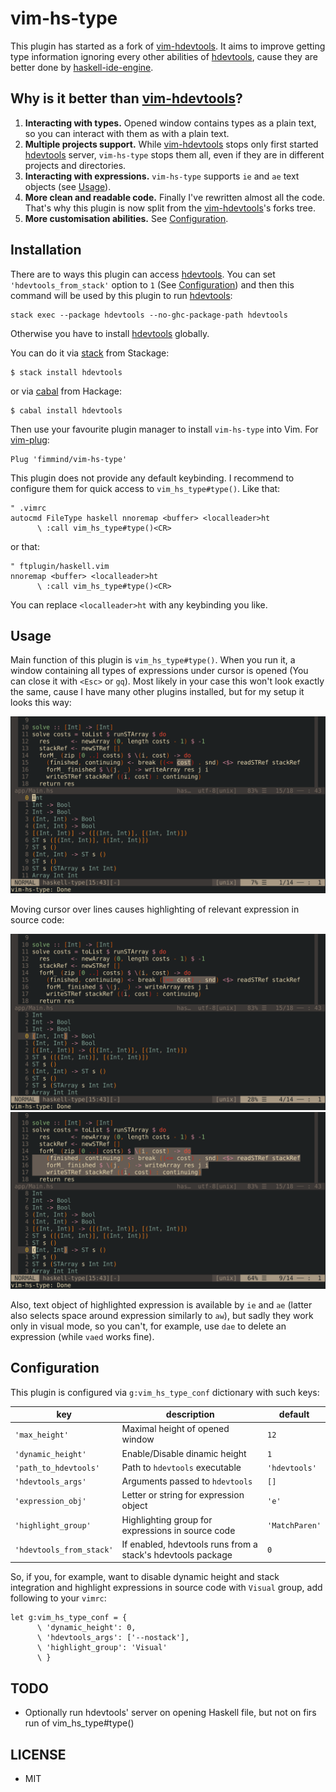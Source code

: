 vim-hs-type
===========
This plugin has started as a fork of [vim-hdevtools]. It aims to improve getting type information ignoring every other abilities of [hdevtools], cause they are better done by [haskell-ide-engine].

## Why is it better than [vim-hdevtools]?
1. **Interacting with types.** Opened window contains types as a plain text, so you can interact with them as with a plain text.
2. **Multiple projects support.** While [vim-hdevtools] stops only first started [hdevtools] server, `vim-hs-type` stops them all, even if they are in different projects and directories.
3. **Interacting with expressions.** `vim-hs-type` supports `ie` and `ae` text objects (see [Usage](#Usage)).
4. **More clean and readable code.** Finally I've rewritten almost all the code. That's why this plugin is now split from the [vim-hdevtools]'s forks tree.
5. **More customisation abilities.** See [Configuration](#Configuration).

## Installation
There are to ways this plugin can access [hdevtools]. You can set `'hdevtools_from_stack'` option to `1` (See [Configuration](#Configuration)) and then this command will be used by this plugin to run [hdevtools]:
```
stack exec --package hdevtools --no-ghc-package-path hdevtools
```

Otherwise you have to install [hdevtools] globally.

You can do it via [stack] from Stackage:
```shell
$ stack install hdevtools
```

or via [cabal] from Hackage:
```shell
$ cabal install hdevtools
```

Then use your favourite plugin manager to install `vim-hs-type` into Vim. For [vim-plug]:
```vim
Plug 'fimmind/vim-hs-type'
```

This plugin does not provide any default keybinding. I recommend to configure them for quick access to `vim_hs_type#type()`. Like that:
```vim
" .vimrc
autocmd FileType haskell nnoremap <buffer> <localleader>ht
      \ :call vim_hs_type#type()<CR>
```
or that:
```vim
" ftplugin/haskell.vim
nnoremap <buffer> <localleader>ht
      \ :call vim_hs_type#type()<CR>
```

You can replace `<localleader>ht` with any keybinding you like.

## Usage
Main function of this plugin is `vim_hs_type#type()`. When you run it, a window containing all types of expressions under cursor is opened (You can close it with `<Esc>` or `gq`). Most likely in your case this won't look exactly the same, cause I have many other plugins installed, but for my setup it looks this way:

![](./pictures/function_run.png)

Moving cursor over lines causes highlighting of relevant expression in source code:

![](./pictures/moving_around1.png)
![](./pictures/moving_around2.png)

Also, text object of highlighted expression is available by `ie` and `ae` (latter also selects space around expression similarly to `aw`), but sadly they work only in visual mode, so you can't, for example, use `dae` to delete an expression (while `vaed` works fine).

## Configuration
This plugin is configured via `g:vim_hs_type_conf` dictionary with such keys:

| key                      | description                                                 | default        |
|--------------------------|-------------------------------------------------------------|----------------|
| `'max_height'`           | Maximal height of opened window                             | `12`           |
| `'dynamic_height'`       | Enable/Disable dinamic height                               | `1`            |
| `'path_to_hdevtools'`    | Path to `hdevtools` executable                              | `'hdevtools'`  |
| `'hdevtools_args'`       | Arguments passed to `hdevtools`                             | `[]`           |
| `'expression_obj'`       | Letter or string for expression object                      | `'e'`          |
| `'highlight_group'`      | Highlighting group for expressions in source code           | `'MatchParen'` |
| `'hdevtools_from_stack'` | If enabled, hdevtools runs from a stack's hdevtools package | `0`            |

So, if you, for example, want to disable dynamic height and stack integration and highlight expressions in source code with `Visual` group, add following to your `vimrc`:
```vim
let g:vim_hs_type_conf = {
      \ 'dynamic_height': 0,
      \ 'hdevtools_args': ['--nostack'],
      \ 'highlight_group': 'Visual'
      \ }
```

## TODO

* Optionally run hdevtools' server on opening Haskell file, but not on firs run
  of vim_hs_type#type()

## LICENSE
* MIT

[vim-hdevtools]:      https://github.com/bitc/vim-hdevtools
[vim-plug]:           https://github.com/junegunn/vim-plug
[neovim]:             https://neovim.io/
[hdevtools]:          https://github.com/hdevtools/hdevtools
[haskell-ide-engine]: https://github.com/haskell/haskell-ide-engine
[stack]:              http://haskellstack.org
[cabal]:              https://www.haskell.org/cabal/
